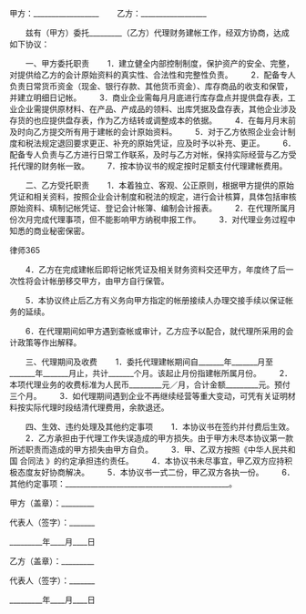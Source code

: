 
 


甲方：__________________
　　乙方：__________________


　　兹有（甲方）委托_________（乙方）代理财务建帐工作，经双方协商，达成如下协议：


　　一、甲方委托职责
　　1．建立健全内部控制制度，保护资产的安全、完整，对提供给乙方的会计原始资料的真实性、合法性和完整性负责。
　　2．配备专人负责日常货币资金（现金、银行存款、其他货币资金）、库存商品的收支和保管，并建立明细日记帐。
　　3．商业企业需每月月底进行库存盘点并提供盘存表，工业企业需提供原材料、在产品、产成品的领料、出库凭据及盘存表，其他企业涉及存货的也应提供盘存表，作为乙方结转或调整成本的依据。
　　4．在每月月末前及时向乙方提交所有用于建帐的会计原始资料。
　　5．对于乙方依照企业会计制度和税法规定退回要求更正、补充的原始凭证，应及时予以补充、更正。
　　6．配备专人负责与乙方进行日常工作联系，及时与乙方对帐，保持实际经营与乙方受托代理的财务帐一致。
　　7．按本协议书的规定按时足额支付代理建帐费用。


　　二、乙方受托职责
　　1．本着独立、客观、公正原则，根据甲方提供的原始凭证和相关资料，按照企业会计制度和税法的规定，进行会计核算，具体包括审核原始资料、填制记帐凭证、登记会计帐簿、编制会计报表。
　　2．在代理所属月份次月完成代理事项，但不能影响甲方纳税申报工作。
　　3．对代理业务过程中知悉的商业秘密保密。




 
律师365






　　4．乙方在完成建帐后即将记帐凭证及相关财务资料交还甲方，年度终了后一次性将会计帐册移交甲方，由甲方自行保管。

　　5．本协议终止后乙方有义务向甲方指定的帐册接续人办理交接手续以保证帐务的延续。

　　6．在代理期间如甲方遇到查帐或审计，乙方应予以配合，就代理所采用的会计政策等作出解释。




　　三、代理期间及收费
　　1．委托代理建帐期间自_______年_______月至_______年_______月止，共计_______个月。该起止月份指建帐所属月份。
　　2．本项代理业务的收费标准为人民币_________元／月，合计金额_________元。预付三个月。
　　3．如代理期间遇到企业不再继续经营等重大变动，可凭有关证明材料按实际代理时段结清代理费用，余款退还。


　　四、生效、违约处理及其他约定事项
　　1．本协议书在签约并付费后生效。
　　2．乙方承担由于代理工作失误造成的甲方损失。由于甲方未尽本协议第一款所述职责而造成的甲方损失由甲方自负。
　　3．甲、乙双方按照《中华人民共和国
合同法
》的约定承担违约责任。
　　4．本协议书未尽事宜，甲乙双方应持积极态度友好协商解决。
　　5．本协议书一式二份，甲乙双方各执一份。
　　6．其他约定事项：_____________________________________________。


 



 甲方（盖章）：_________
 
代表人（签字）：_______
 
_________年____月____日
 


 

  乙方（盖章）：_________
  
代表人（签字）：_______
  
_________年____月____日
  

 
  

 
  
 
   
 
   
 
    


    
 

    


    


    
 
 
   
 
  
 
 


